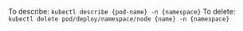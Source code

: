 To describe:
`kubectl describe {pod-name} -n {namespace}`
To delete:
`kubectl delete pod/deploy/namespace/node {name} -n {namespace}`